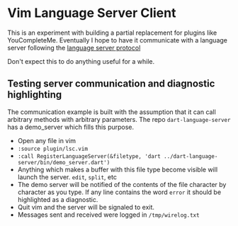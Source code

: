 # Vim Language Server Client

This is an experiment with building a partial replacement for plugins like
YouCompleteMe. Eventually I hope to have it communicate with a language server
following the [language server protocol][]

[language server protocol]: https://github.com/Microsoft/language-server-protocol

Don't expect this to do anything useful for a while.

## Testing server communication and diagnostic highlighting

The communication example is built with the assumption that it can call
arbitrary methods with arbitrary parameters. The repo `dart-language-server` has
a demo_server which fills this purpose.

- Open any file in vim
- `:source plugin/lsc.vim`
- `:call RegisterLanguageServer(&filetype, 'dart
  ../dart-language-server/bin/demo_server.dart')`
- Anything which makes a buffer with this file type become visible will launch
  the server. `edit`, `split`, etc
- The demo server will be notified of the contents of the file character by
  character as you type. If any line contains the word `error` it should be
  highlighted as a diagnostic.
- Quit vim and the server will be signaled to exit.
- Messages sent and received were logged in `/tmp/wirelog.txt`
